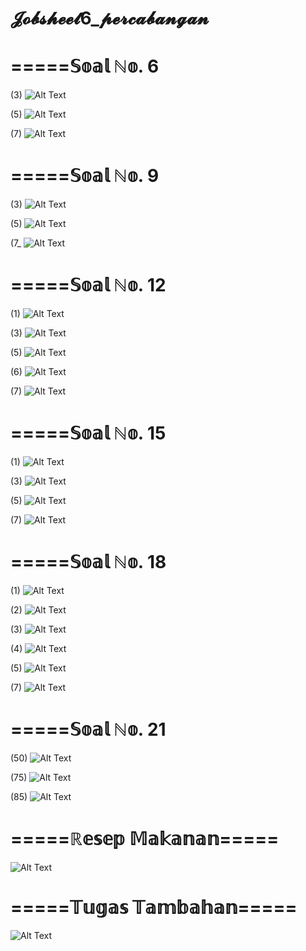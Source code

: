 # 𝓙𝓸𝓫𝓼𝓱𝓮𝓮𝓽6_𝓹𝓮𝓻𝓬𝓪𝓫𝓪𝓷𝓰𝓪𝓷

# =====𝕊𝕠𝕒𝕝 ℕ𝕠. 6
(3)
![Alt Text](https://github.com/Syihabuddinsanni/Jobsheet6_Percabangan/blob/master/6%20jwbn%203.png)


(5)
![Alt Text](https://github.com/Syihabuddinsanni/Jobsheet6_Percabangan/blob/master/6%20jwbn%205.png)


(7)
![Alt Text](https://github.com/Syihabuddinsanni/Jobsheet6_Percabangan/blob/master/6%20jwbn%207.png)


# =====𝕊𝕠𝕒𝕝 ℕ𝕠. 9
(3)
![Alt Text](https://github.com/Syihabuddinsanni/Jobsheet6_Percabangan/blob/master/8%20jwbn%203.png)


(5)
![Alt Text](https://github.com/Syihabuddinsanni/Jobsheet6_Percabangan/blob/master/8%20jwbn%205.png)


(7_
![Alt Text](https://github.com/Syihabuddinsanni/Jobsheet6_Percabangan/blob/master/8%20jwbn%207.png)


# =====𝕊𝕠𝕒𝕝 ℕ𝕠. 12
(1)
![Alt Text](https://github.com/Syihabuddinsanni/Jobsheet6_Percabangan/blob/master/12%20jwbn%201.png)

(3)
![Alt Text](https://github.com/Syihabuddinsanni/Jobsheet6_Percabangan/blob/master/12%20jwbn%203.png)

(5)
![Alt Text](https://github.com/Syihabuddinsanni/Jobsheet6_Percabangan/blob/master/12%20jwbn%205.png)

(6)
![Alt Text](https://github.com/Syihabuddinsanni/Jobsheet6_Percabangan/blob/master/12%20jwbn%206.png)

(7)
![Alt Text](https://github.com/Syihabuddinsanni/Jobsheet6_Percabangan/blob/master/12%20jwbn%207.png)



# =====𝕊𝕠𝕒𝕝 ℕ𝕠. 15
(1)
![Alt Text](https://github.com/Syihabuddinsanni/Jobsheet6_Percabangan/blob/master/15%20jwbn%201.png)


(3)
![Alt Text](https://github.com/Syihabuddinsanni/Jobsheet6_Percabangan/blob/master/15%20jwbn%203.png)

(5)
![Alt Text](https://github.com/Syihabuddinsanni/Jobsheet6_Percabangan/blob/master/15%20jwbn%205.png)

(7)
![Alt Text](https://github.com/Syihabuddinsanni/Jobsheet6_Percabangan/blob/master/15%20jwbn%207.png)


# =====𝕊𝕠𝕒𝕝 ℕ𝕠. 18
(1)
![Alt Text](https://github.com/Syihabuddinsanni/Jobsheet6_Percabangan/blob/master/18%20jwbn%201.png)

(2)
![Alt Text](https://github.com/Syihabuddinsanni/Jobsheet6_Percabangan/blob/master/18%20jwbn%202.png)


(3)
![Alt Text](https://github.com/Syihabuddinsanni/Jobsheet6_Percabangan/blob/master/18%20jwbn%203.png)


(4)
![Alt Text](https://github.com/Syihabuddinsanni/Jobsheet6_Percabangan/blob/master/18%20jwbn%204.png)

(5)
![Alt Text](https://github.com/Syihabuddinsanni/Jobsheet6_Percabangan/blob/master/18%20jwbn%205.png)

(7)
![Alt Text](https://github.com/Syihabuddinsanni/Jobsheet6_Percabangan/blob/master/18%20jwbn%207.png)

# =====𝕊𝕠𝕒𝕝 ℕ𝕠. 21

(50)
![Alt Text](https://github.com/Syihabuddinsanni/Jobsheet6_Percabangan/blob/master/21%20jwbn%2050.png)

(75)
![Alt Text](https://github.com/Syihabuddinsanni/Jobsheet6_Percabangan/blob/master/21%20jwbn%2075.png)

(85)
![Alt Text](https://github.com/Syihabuddinsanni/Jobsheet6_Percabangan/blob/master/21%20jwbn%2085.png)

# =====ℝ𝕖𝕤𝕖𝕡 𝕄𝕒𝕜𝕒𝕟𝕒𝕟=====
![Alt Text](https://github.com/Syihabuddinsanni/Jobsheet6_Percabangan/blob/master/Resep%20Masakan.png)


# =====𝕋𝕦𝕘𝕒𝕤 𝕋𝕒𝕞𝕓𝕒𝕙𝕒𝕟=====
![Alt Text](https://github.com/Syihabuddinsanni/Jobsheet6_Percabangan/blob/master/Tagihan%20Listrik.png)


